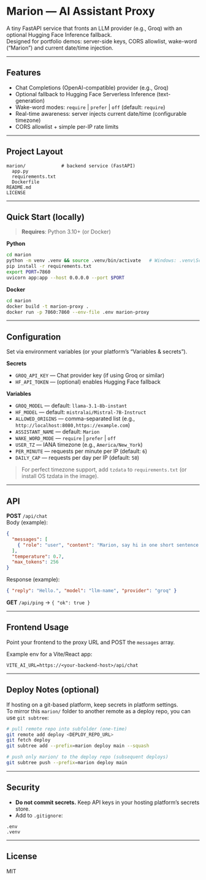 # Marion — AI Assistant Proxy

A tiny FastAPI service that fronts an LLM provider (e.g., Groq) with an optional Hugging Face Inference fallback.  
Designed for portfolio demos: server-side keys, CORS allowlist, wake-word (“Marion”) and current date/time injection.

---

## Features
- Chat Completions (OpenAI-compatible) provider (e.g., Groq)
- Optional fallback to Hugging Face Serverless Inference (text-generation)
- Wake-word modes: `require` | `prefer` | `off` (default: `require`)
- Real-time awareness: server injects current date/time (configurable timezone)
- CORS allowlist + simple per-IP rate limits

---

## Project Layout
```
marion/             # backend service (FastAPI)
  app.py
  requirements.txt
  Dockerfile
README.md
LICENSE
```

---

## Quick Start (locally)

> **Requires**: Python 3.10+ (or Docker)

**Python**
```bash
cd marion
python -m venv .venv && source .venv/bin/activate   # Windows: .venv\Scripts\activate
pip install -r requirements.txt
export PORT=7860
uvicorn app:app --host 0.0.0.0 --port $PORT
```

**Docker**
```bash
cd marion
docker build -t marion-proxy .
docker run -p 7860:7860 --env-file .env marion-proxy
```

---

## Configuration

Set via environment variables (or your platform’s “Variables & secrets”).

**Secrets**
- `GROQ_API_KEY` — Chat provider key (if using Groq or similar)
- `HF_API_TOKEN` — (optional) enables Hugging Face fallback

**Variables**
- `GROQ_MODEL` — default: `llama-3.1-8b-instant`
- `HF_MODEL` — default: `mistralai/Mistral-7B-Instruct`
- `ALLOWED_ORIGINS` — comma-separated list (e.g., `http://localhost:8080,https://example.com`)
- `ASSISTANT_NAME` — default: `Marion`
- `WAKE_WORD_MODE` — `require` | `prefer` | `off`
- `USER_TZ` — IANA timezone (e.g., `America/New_York`)
- `PER_MINUTE` — requests per minute per IP (default: `6`)
- `DAILY_CAP` — requests per day per IP (default: `50`)

> For perfect timezone support, add `tzdata` to `requirements.txt` (or install OS tzdata in the image).

---

## API

**POST** `/api/chat`  
Body (example):
```json
{
  "messages": [
    { "role": "user", "content": "Marion, say hi in one short sentence." }
  ],
  "temperature": 0.7,
  "max_tokens": 256
}
```
Response (example):
```json
{ "reply": "Hello.", "model": "llm-name", "provider": "groq" }
```

**GET** `/api/ping` → `{ "ok": true }`

---

## Frontend Usage

Point your frontend to the proxy URL and POST the `messages` array.

Example env for a Vite/React app:
```
VITE_AI_URL=https://<your-backend-host>/api/chat
```

---

## Deploy Notes (optional)

If hosting on a git-based platform, keep secrets in platform settings.  
To mirror this `marion/` folder to another remote as a deploy repo, you can use `git subtree`:

```bash
# pull remote repo into subfolder (one-time)
git remote add deploy <DEPLOY_REPO_URL>
git fetch deploy
git subtree add --prefix=marion deploy main --squash

# push only marion/ to the deploy repo (subsequent deploys)
git subtree push --prefix=marion deploy main
```

---

## Security
- **Do not commit secrets.** Keep API keys in your hosting platform’s secrets store.
- Add to `.gitignore`:
```
.env
.venv
```

---

## License
MIT
